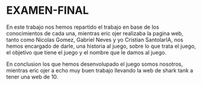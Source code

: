 # EXAMEN-FINAL
<p>En este trabajo nos hemos repartido el trabajo en base de los conocimientos de cada una, mientras eric ojer realizaba la pagina web, tanto como Nicolas Gomez, Gabriel Neves y yo Cristian SantolarIA, nos hemos encargado de darle, una historia al juego, sobre lo que trata el juego, el objetivo que tiene el juego y el nombre que le damos al juego.</p>
<p>En conclusion los que hemos desenvolupado el juego somos nosotros, mientras eric ojer a echo muy buen trabajo llevando la web de shark tank a tener una web de 10.</p>
